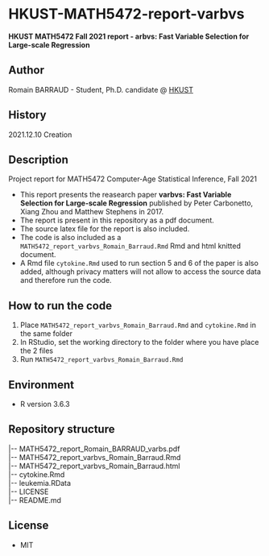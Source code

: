 # HKUST-MATH5472-report-varbvs

**HKUST MATH5472 Fall 2021 report - arbvs: Fast Variable Selection for Large-scale Regression**

## **Author**

Romain BARRAUD - Student, Ph.D. candidate @ [HKUST](https://hkust.edu.hk/)</br>

## **History**

2021.12.10 Creation</br>

## **Description**

Project report for MATH5472 Computer-Age Statistical Inference, Fall 2021

- This report presents the reasearch paper **varbvs: Fast Variable Selection for Large-scale Regression** published by Peter Carbonetto, Xiang Zhou and Matthew Stephens in 2017.
- The report is present in this repository as a pdf document.
- The source latex file for the report is also included.
- The code is also included as a `MATH5472_report_varbvs_Romain_Barraud.Rmd` Rmd and html knitted document.
- A Rmd file `cytokine.Rmd` used to run section 5 and 6 of the paper is also added, although privacy matters will not allow to access the source data and therefore run the code.

## **How to run the code**
1. Place `MATH5472_report_varbvs_Romain_Barraud.Rmd` and `cytokine.Rmd` in the same folder
2. In RStudio, set the working directory to the folder where you have place the 2 files
3. Run `MATH5472_report_varbvs_Romain_Barraud.Rmd`

## **Environment**

- R version 3.6.3

## **Repository structure**

|-- MATH5472_report_Romain_BARRAUD_varbs.pdf  
|-- MATH5472_report_varbvs_Romain_Barraud.Rmd  
|-- MATH5472_report_varbvs_Romain_Barraud.html  
|-- cytokine.Rmd  
|-- leukemia.RData  
|-- LICENSE  
|-- README.md  

## License

 - MIT


